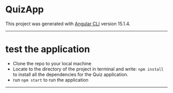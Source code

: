 # QuizApp

This project was generated with [Angular CLI](https://github.com/angular/angular-cli) version 15.1.4.

---

# test the application

- Clone the repo to your local machine
- Locate to the directory of the project in terminal and write: `npm install` to install all the dependencies for the Quiz application.
- run `npm start` to run the application

---
